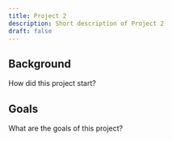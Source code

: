 ```yaml
---
title: Project 2
description: Short description of Project 2
draft: false
---
```


## Background

How did this project start?

## Goals

What are the goals of this project?